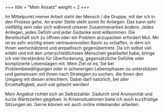 +++
title = "Mein Ansatz"
weight = 2
+++

Im Mittelpunkt meiner Arbeit steht der Mensch / die Gruppe, mit der ich in den Prozess gehe. An erster Stelle steht somit Ihr Anliegen. Das kann sehr vielfältig sein oder sich während unserer Zusammenarbeit ändern. Jedes Anliegen, jedes Gefühl und jeder Gedanke sind willkommen. Die Bereitschaft sich zu öffnen oder ein Problem anzupacken erfordert Mut.  Mir ist es sehr wichtig einen vertrauensvollen Raum zu schaffen, in dem ich Ihnen wertschätzend und empathisch gegenübertrete. Da ich selbst viel erlebt und mit den unterschiedlichsten Menschen gearbeitet habe, bringe ich viel Verständnis für Überforderung, gegensätzliche Gefühle oder komplizierte Lebenslagen mit. Mein Ziel ist es, Sie bei Problembewältigungen oder in schwierigen Lebensphasen zu unterstützen und gemeinsam mit Ihnen nach Strategien zu suchen, die Ihnen den Umgang mit diesen erleichtern. Dabei darf natürlich, bei aller Ernsthaftigkeit, auch viel gelacht werden!

Mein Angebot richtet sich an Selbstzahler. Dadurch sind Anonymität und kurze Wartezeiten gegeben. In Krisensituationen biete ich auch kurzfristige Sitzungen an. Gerne können wir auch online miteinander arbeiten.
